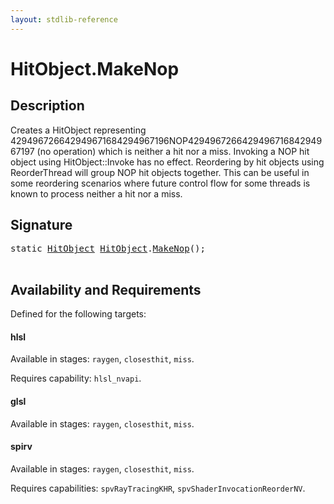 ```yaml
---
layout: stdlib-reference
---
```


# HitObject\.MakeNop

## Description

Creates a HitObject representing 429496726642949671684294967196NOP429496726642949671684294967197 (no operation) which is neither a hit nor a miss. Invoking a
NOP hit object using HitObject::Invoke has no effect. Reordering by hit objects using
ReorderThread will group NOP hit objects together. This can be useful in some reordering
scenarios where future control flow for some threads is known to process neither a hit nor a
miss.




## Signature 

<pre>
<span class='code_keyword'>static</span> <a href="../types/hitobject-03/index.html" class="code_type">HitObject</a> <a href="../types/hitobject-03/index.html" class="code_type">HitObject</a>.<a href="makenop-04.html">MakeNop</a>();

</pre>

## Availability and Requirements

Defined for the following targets:

#### hlsl
Available in stages: `raygen`, `closesthit`, `miss`.

Requires capability: `hlsl_nvapi`.
#### glsl
Available in stages: `raygen`, `closesthit`, `miss`.

#### spirv
Available in stages: `raygen`, `closesthit`, `miss`.

Requires capabilities: `spvRayTracingKHR`, `spvShaderInvocationReorderNV`.


